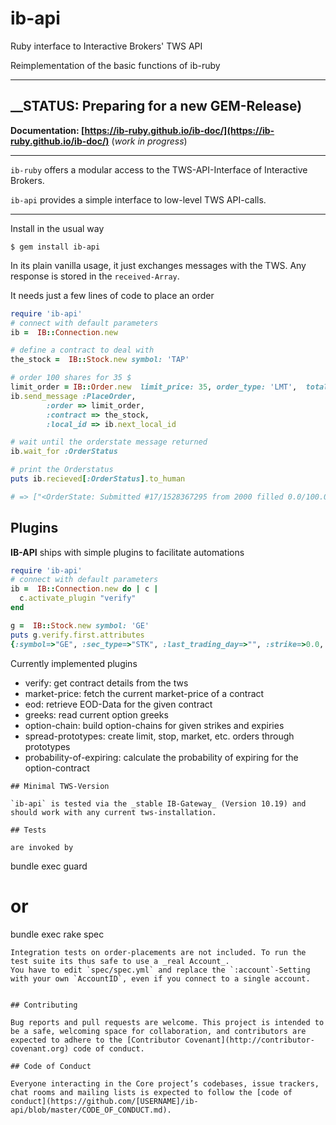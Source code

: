 # ib-api
Ruby interface to Interactive Brokers' TWS API 

Reimplementation of the basic functions of ib-ruby

---
__STATUS:  Preparing for a new GEM-Release)
---


__Documentation: [https://ib-ruby.github.io/ib-doc/](https://ib-ruby.github.io/ib-doc/)__  (_work in progress_)

----
`ib-ruby`   offers a modular access to the TWS-API-Interface of Interactive Brokers.

`ib-api`    provides a simple interface to low-level TWS API-calls.  

----

Install in the usual way

```
$ gem install ib-api
```

In its plain vanilla usage, it just exchanges messages with the TWS. Any response is stored in the `received-Array`.

It needs just a few lines of code to place an order

```ruby
require 'ib-api'
# connect with default parameters 
ib =  IB::Connection.new 

# define a contract to deal with
the_stock =  IB::Stock.new symbol: 'TAP'

# order 100 shares for 35 $ 
limit_order = IB::Order.new  limit_price: 35, order_type: 'LMT',  total_quantity: 100, action: :buy
ib.send_message :PlaceOrder,
        :order => limit_order,
        :contract => the_stock,
        :local_id => ib.next_local_id

# wait until the orderstate message returned
ib.wait_for :OrderStatus

# print the Orderstatus
puts ib.recieved[:OrderStatus].to_human

# => ["<OrderState: Submitted #17/1528367295 from 2000 filled 0.0/100.0 at 0.0/0.0 why_held >"]

```

## Plugins

**IB-API** ships with simple plugins to facilitate automations 

```ruby
require 'ib-api'
# connect with default parameters 
ib =  IB::Connection.new do | c |
  c.activate_plugin "verify"
end

g =  IB::Stock.new symbol: 'GE'
puts g.verify.first.attributes
{:symbol=>"GE", :sec_type=>"STK", :last_trading_day=>"", :strike=>0.0, :right=>"", :exchange=>"SMART", :currency=>"USD", :local_symbol=>"GE", :trading_class=>"GE", :con_id=>498843743, :multiplier=>0, :primary_exchange=>"NYSE", }
```

Currently implemented plugins

* verify:  get contract details from the tws
* market-price: fetch the current market-price of a contract
* eod:  retrieve EOD-Data for the given contract
* greeks: read current option greeks
* option-chain: build option-chains for given strikes and expiries 
* spread-prototypes:  create limit, stop, market, etc. orders through prototypes
* probability-of-expiring: calculate the probability of expiring for the option-contract



```
## Minimal TWS-Version

`ib-api` is tested via the _stable IB-Gateway_ (Version 10.19) and should work with any current tws-installation. 

## Tests

are invoked by 

```
bundle exec guard
# or
bundle exec rake spec
```
Integration tests on order-placements are not included. To run the test suite its thus safe to use a _real Account_.
You have to edit `spec/spec.yml` and replace the `:account`-Setting with your own `AccountID`, even if you connect to a single account. 
 

## Contributing

Bug reports and pull requests are welcome. This project is intended to be a safe, welcoming space for collaboration, and contributors are expected to adhere to the [Contributor Covenant](http://contributor-covenant.org) code of conduct.

## Code of Conduct

Everyone interacting in the Core project’s codebases, issue trackers, chat rooms and mailing lists is expected to follow the [code of conduct](https://github.com/[USERNAME]/ib-api/blob/master/CODE_OF_CONDUCT.md).
